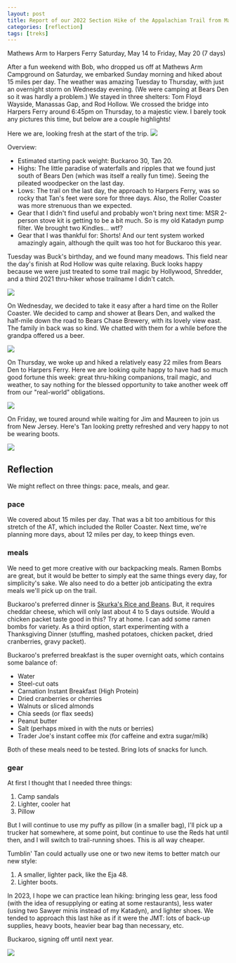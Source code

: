 ```yaml
---
layout: post
title: Report of our 2022 Section Hike of the Appalachian Trail from Mathews Arm to Harpers Ferry
categories: [reflection]
tags: [treks]
---
```


Mathews Arm to Harpers Ferry
Saturday, May 14 to Friday, May 20 (7 days)

After a fun weekend with Bob, who dropped us off at Mathews Arm Campground on Saturday, we embarked Sunday morning and hiked about 15 miles per day. The weather was amazing Tuesday to Thursday, with just an overnight storm on Wednesday evening. (We were camping at Bears Den so it was hardly a problem.) We stayed in three shelters: Tom Floyd Wayside, Manassas Gap, and Rod Hollow. We crossed the bridge into Harpers Ferry around 6:45pm on Thursday, to a majestic view. I barely took any pictures this time, but below are a couple highlights!

Here we are, looking fresh at the start of the trip.
![](/assets/2022-05-at/starting.jpg)

Overview:
* Estimated starting pack weight: Buckaroo 30, Tan 20.
* Highs: The little paradise of waterfalls and ripples that we found just south of Bears Den (which was itself a really fun time). Seeing the pileated woodpecker on the last day.
* Lows: The trail on the last day, the approach to Harpers Ferry, was so rocky that Tan's feet were sore for three days. Also, the Roller Coaster was more strenuous than we expected.
* Gear that I didn't find useful and probably won't bring next time: MSR 2-person stove kit is getting to be a bit much. So is my old Katadyn pump filter. We brought two Kindles... wtf?
* Gear that I was thankful for: Shorts! And our tent system worked amazingly again, although the quilt was too hot for Buckaroo this year.

Tuesday was Buck's birthday, and we found many meadows. This field near the day's finish at Rod Hollow was quite relaxing. Buck looks happy because we were just treated to some trail magic by Hollywood, Shredder, and a third 2021 thru-hiker whose trailname I didn't catch.

![](/assets/2022-05-at/birthday.jpg)

On Wednesday, we decided to take it easy after a hard time on the Roller Coaster. We decided to camp and shower at Bears Den, and walked the half-mile down the road to Bears Chase Brewery, with its lovely view east. The family in back was so kind. We chatted with them for a while before the grandpa offered us a beer.

![](/assets/2022-05-at/bears-chase.jpg)

On Thursday, we woke up and hiked a relatively easy 22 miles from Bears Den to Harpers Ferry. Here we are looking quite happy to have had so much good fortune this week: great thru-hiking companions, trail magic, and weather, to say nothing for the blessed opportunity to take another week off from our "real-world" obligations.

![](/assets/2022-05-at/finish.jpg)

On Friday, we toured around while waiting for Jim and Maureen to join us from New Jersey. Here's Tan looking pretty refreshed and very happy to not be wearing boots.

![](/assets/2022-05-at/tan-at-harpers.jpg)

## Reflection

We might reflect on three things: pace, meals, and gear.

### pace

We covered about 15 miles per day. That was a bit too ambitious for this stretch of the AT, which included the Roller Coaster. Next time, we're planning more days, about 12 miles per day, to keep things even.

### meals

We need to get more creative with our backpacking meals. Ramen Bombs are great, but it would be better to simply eat the same things every day, for simplicity's sake. We also need to do a better job anticipating the extra meals we'll pick up on the trail.

Buckaroo's preferred dinner is [Skurka's Rice and Beans](https://andrewskurka.com/backpacking-dinner-recipe-beans-rice-with-fritos-cheese/). But, it requires cheddar cheese, which will only last about 4 to 5 days outside. Would a chicken packet taste good in this? Try at home. I can add some ramen bombs for variety. As a third option, start experimenting with a Thanksgiving Dinner (stuffing, mashed potatoes, chicken packet, dried cranberries, gravy packet).

Buckaroo's preferred breakfast is the super overnight oats, which contains some balance of:
* Water
* Steel-cut oats
* Carnation Instant Breakfast (High Protein)
* Dried cranberries or cherries
* Walnuts or sliced almonds
* Chia seeds (or flax seeds)
* Peanut butter
* Salt (perhaps mixed in with the nuts or berries)
* Trader Joe's instant coffee mix (for caffeine and extra sugar/milk)

Both of these meals need to be tested. Bring lots of snacks for lunch.

### gear

At first I thought that I needed three things:
1. Camp sandals
2. Lighter, cooler hat
3. Pillow

But I will continue to use my puffy as pillow (in a smaller bag), I'll pick up a trucker hat somewhere, at some point, but continue to use the Reds hat until then, and I will switch to trail-running shoes. This is all way cheaper.

Tumblin' Tan could actually use one or two new items to better match our new style:
1. A smaller, lighter pack, like the Eja 48.
2. Lighter boots.

In 2023, I hope we can practice lean hiking: bringing less gear, less food (with the idea of resupplying or eating at some restaurants), less water (using two Sawyer minis instead of my Katadyn), and lighter shoes. We tended to approach this last hike as if it were the JMT: lots of back-up supplies, heavy boots, heavier bear bag than necessary, etc.

Buckaroo, signing off until next year.

![](/assets/2022-05-at/buckaroo-finish.jpg)
